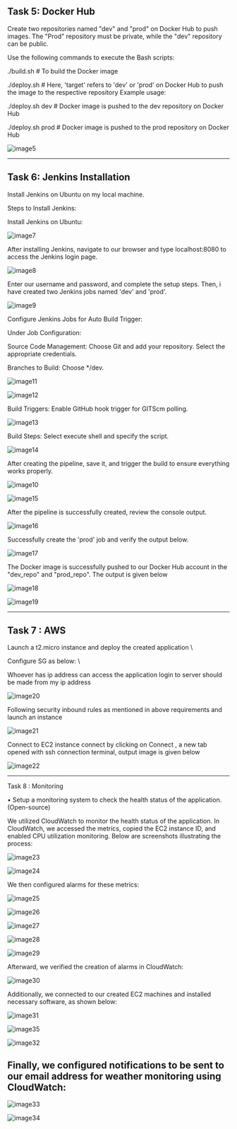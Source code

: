 Task 5: Docker Hub
-------------------

Create two repositories named "dev" and "prod" on Docker Hub to push images. The "Prod" repository must be private, while the "dev" repository can be public.

Use the following commands to execute the Bash scripts:

./build.sh   # To build the Docker image

./deploy.sh <target>   # Here, 'target' refers to 'dev' or 'prod' on Docker Hub to push the image to the respective repository
Example usage:


./deploy.sh dev   # Docker image is pushed to the dev repository on Docker Hub

./deploy.sh prod   # Docker image is pushed to the prod repository on Docker Hub

![image5](https://github.com/vasanthakumar45/capstone-project-App-deployment/assets/154395432/76d5188b-430c-4b1e-99fd-80e37aacc196)

-----------------------------------------------------------------------------------------------------------------------------------------

Task 6: Jenkins Installation
---------------------------

Install Jenkins on Ubuntu on my local machine.

Steps to Install Jenkins:

Install Jenkins on Ubuntu:

![image7](https://github.com/vasanthakumar45/capstone-project-App-deployment/assets/154395432/2f6d30ef-9225-4cca-a432-e573388bb81e)

After installing Jenkins, navigate to our browser and type localhost:8080 to access the Jenkins login page.

![image8](https://github.com/vasanthakumar45/capstone-project-App-deployment/assets/154395432/478dbe11-7ece-4756-bbdd-5d0ebfcb606f)

Enter our username and password, and complete the setup steps. Then, i have created two Jenkins jobs named 'dev' and 'prod'.

![image9](https://github.com/vasanthakumar45/capstone-project-App-deployment/assets/154395432/2b152e9b-7914-44e9-8d7e-c021970bd794)

Configure Jenkins Jobs for Auto Build Trigger:

Under Job Configuration:

Source Code Management: Choose Git and add your repository. Select the appropriate credentials.

Branches to Build: Choose */dev.

![image11](https://github.com/vasanthakumar45/capstone-project-App-deployment/assets/154395432/727b2835-8e75-46cb-a8f2-28e6e5e27348)

![image12](https://github.com/vasanthakumar45/capstone-project-App-deployment/assets/154395432/02b34d14-ecf3-4844-86e9-c380f7245df8)


Build Triggers: Enable GitHub hook trigger for GITScm polling.

![image13](https://github.com/vasanthakumar45/capstone-project-App-deployment/assets/154395432/f40ef93d-5974-4b6f-8a42-8ba7274f51ae)

Build Steps: Select execute shell and specify the script.

![image14](https://github.com/vasanthakumar45/capstone-project-App-deployment/assets/154395432/b7b35d3c-8dea-41a0-a70d-b55813765008)

After creating the pipeline, save it, and trigger the build to ensure everything works properly.

![image10](https://github.com/vasanthakumar45/capstone-project-App-deployment/assets/154395432/47afb4cb-94dd-4a6b-911a-48d5fa8c1ccd)

![image15](https://github.com/vasanthakumar45/capstone-project-App-deployment/assets/154395432/f31d8e70-169d-47d9-91c2-85e50db64ace)


After the pipeline is successfully created, review the console output.

![image16](https://github.com/vasanthakumar45/capstone-project-App-deployment/assets/154395432/d5d9d1bf-d7a2-4911-bedb-0528f16a105f)

Successfully create the 'prod' job and verify the output below.

![image17](https://github.com/vasanthakumar45/capstone-project-App-deployment/assets/154395432/7ed427ec-0d24-4e6f-9626-1d4ad96276f7)


The Docker image is successfully pushed to our Docker Hub account in the "dev_repo" and "prod_repo". The output is given below

![image18](https://github.com/vasanthakumar45/capstone-project-App-deployment/assets/154395432/6352e7d2-0b27-4af3-ad50-6f9d7ae9c1af)

![image19](https://github.com/vasanthakumar45/capstone-project-App-deployment/assets/154395432/9ac433a7-f4a8-4219-b015-630b64182f98)

--------------------------------------------------------------------------------------------------------------------------------
Task 7 : AWS
------------

Launch a t2.micro instance and deploy the created application \

Configure SG as below: \

Whoever has ip address can access the application
login to server should be made from my ip address

![image20](https://github.com/vasanthakumar45/capstone-project-App-deployment/assets/154395432/7c9da6d0-7688-45ef-a599-4ac7ad81140e)


Following security inbound rules as mentioned in above requirements and launch an instance

![image21](https://github.com/vasanthakumar45/capstone-project-App-deployment/assets/154395432/fa5aa0fe-7be6-4f05-b237-0fe908848cf8)

Connect to EC2 instance connect by clicking on Connect , a new tab opened with ssh connection terminal, output image is given below

![image22](https://github.com/vasanthakumar45/capstone-project-App-deployment/assets/154395432/0165df5c-dd58-4dab-83af-7237ad31893f)

-------------------------------------------------------------------------------------------------------------------------------

Task 8 : Monitoring

• Setup a monitoring system to check the health status of the application. (Open-source)

We utilized CloudWatch to monitor the health status of the application. In CloudWatch, we accessed the metrics, copied the EC2 instance ID, and enabled CPU utilization monitoring. Below are screenshots illustrating the process:

![image23](https://github.com/vasanthakumar45/capstone-project-App-deployment/assets/154395432/2f59df7d-8079-4567-8f51-f1d83f47aada)

![image24](https://github.com/vasanthakumar45/capstone-project-App-deployment/assets/154395432/c675a05d-b96c-4bc8-b905-37ec57d15c2c)

We then configured alarms for these metrics:

![image25](https://github.com/vasanthakumar45/capstone-project-App-deployment/assets/154395432/4dc06bc7-5dff-4065-a628-807ceb81d158)

![image26](https://github.com/vasanthakumar45/capstone-project-App-deployment/assets/154395432/78742230-db0f-40bd-97e5-15db785a0b3f)

![image27](https://github.com/vasanthakumar45/capstone-project-App-deployment/assets/154395432/aa23dcf7-ee78-41df-92d6-07882fc472bf)

![image28](https://github.com/vasanthakumar45/capstone-project-App-deployment/assets/154395432/900eaee8-b541-409a-b976-b6833a592ee9)

![image29](https://github.com/vasanthakumar45/capstone-project-App-deployment/assets/154395432/9053bd05-57f1-4958-a0b1-e180f54bb9e3)

Afterward, we verified the creation of alarms in CloudWatch:

![image30](https://github.com/vasanthakumar45/capstone-project-App-deployment/assets/154395432/6a81cbd9-0051-4504-81fb-c752b15ebbc2)

Additionally, we connected to our created EC2 machines and installed necessary software, as shown below:

![image31](https://github.com/vasanthakumar45/capstone-project-App-deployment/assets/154395432/dbfe5b4e-1eb9-42ae-98ab-ea02a9e019e5)

![image35](https://github.com/vasanthakumar45/capstone-project-App-deployment/assets/154395432/f4ffd37a-7082-42c5-9e28-081cd85e5e50)

![image32](https://github.com/vasanthakumar45/capstone-project-App-deployment/assets/154395432/6d91502a-da6d-4efb-a185-d8d724eca927)

 Finally, we configured notifications to be sent to our email address for weather monitoring using CloudWatch:
 -----------------------------------------------------------------------------

 ![image33](https://github.com/vasanthakumar45/capstone-project-App-deployment/assets/154395432/365eaf0d-5022-483e-813c-d1c8ebd11fe4)
 
![image34](https://github.com/vasanthakumar45/capstone-project-App-deployment/assets/154395432/b34e1f81-a75b-476c-9f26-48f423334613)

 










